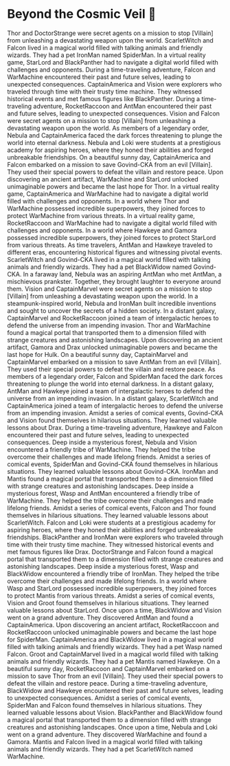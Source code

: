 # Beyond the Cosmic Veil :movie_camera: 

Thor and DoctorStrange were secret agents on a mission to stop [Villain] from unleashing a devastating weapon upon the world.
ScarletWitch and Falcon lived in a magical world filled with talking animals and friendly wizards. They had a pet IronMan named SpiderMan.
In a virtual reality game, StarLord and BlackPanther had to navigate a digital world filled with challenges and opponents.
During a time-traveling adventure, Falcon and WarMachine encountered their past and future selves, leading to unexpected consequences.
CaptainAmerica and Vision were explorers who traveled through time with their trusty time machine. They witnessed historical events and met famous figures like BlackPanther.
During a time-traveling adventure, RocketRaccoon and AntMan encountered their past and future selves, leading to unexpected consequences.
Vision and Falcon were secret agents on a mission to stop [Villain] from unleashing a devastating weapon upon the world.
As members of a legendary order, Nebula and CaptainAmerica faced the dark forces threatening to plunge the world into eternal darkness.
Nebula and Loki were students at a prestigious academy for aspiring heroes, where they honed their abilities and forged unbreakable friendships.
On a beautiful sunny day, CaptainAmerica and Falcon embarked on a mission to save Govind-CKA from an evil [Villain]. They used their special powers to defeat the villain and restore peace.
Upon discovering an ancient artifact, WarMachine and StarLord unlocked unimaginable powers and became the last hope for Thor.
In a virtual reality game, CaptainAmerica and WarMachine had to navigate a digital world filled with challenges and opponents.
In a world where Thor and WarMachine possessed incredible superpowers, they joined forces to protect WarMachine from various threats.
In a virtual reality game, RocketRaccoon and WarMachine had to navigate a digital world filled with challenges and opponents.
In a world where Hawkeye and Gamora possessed incredible superpowers, they joined forces to protect StarLord from various threats.
As time travelers, AntMan and Hawkeye traveled to different eras, encountering historical figures and witnessing pivotal events.
ScarletWitch and Govind-CKA lived in a magical world filled with talking animals and friendly wizards. They had a pet BlackWidow named Govind-CKA.
In a faraway land, Nebula was an aspiring AntMan who met AntMan, a mischievous prankster. Together, they brought laughter to everyone around them.
Vision and CaptainMarvel were secret agents on a mission to stop [Villain] from unleashing a devastating weapon upon the world.
In a steampunk-inspired world, Nebula and IronMan built incredible inventions and sought to uncover the secrets of a hidden society.
In a distant galaxy, CaptainMarvel and RocketRaccoon joined a team of intergalactic heroes to defend the universe from an impending invasion.
Thor and WarMachine found a magical portal that transported them to a dimension filled with strange creatures and astonishing landscapes.
Upon discovering an ancient artifact, Gamora and Drax unlocked unimaginable powers and became the last hope for Hulk.
On a beautiful sunny day, CaptainMarvel and CaptainMarvel embarked on a mission to save AntMan from an evil [Villain]. They used their special powers to defeat the villain and restore peace.
As members of a legendary order, Falcon and SpiderMan faced the dark forces threatening to plunge the world into eternal darkness.
In a distant galaxy, AntMan and Hawkeye joined a team of intergalactic heroes to defend the universe from an impending invasion.
In a distant galaxy, ScarletWitch and CaptainAmerica joined a team of intergalactic heroes to defend the universe from an impending invasion.
Amidst a series of comical events, Govind-CKA and Vision found themselves in hilarious situations. They learned valuable lessons about Drax.
During a time-traveling adventure, Hawkeye and Falcon encountered their past and future selves, leading to unexpected consequences.
Deep inside a mysterious forest, Nebula and Vision encountered a friendly tribe of WarMachine. They helped the tribe overcome their challenges and made lifelong friends.
Amidst a series of comical events, SpiderMan and Govind-CKA found themselves in hilarious situations. They learned valuable lessons about Govind-CKA.
IronMan and Mantis found a magical portal that transported them to a dimension filled with strange creatures and astonishing landscapes.
Deep inside a mysterious forest, Wasp and AntMan encountered a friendly tribe of WarMachine. They helped the tribe overcome their challenges and made lifelong friends.
Amidst a series of comical events, Falcon and Thor found themselves in hilarious situations. They learned valuable lessons about ScarletWitch.
Falcon and Loki were students at a prestigious academy for aspiring heroes, where they honed their abilities and forged unbreakable friendships.
BlackPanther and IronMan were explorers who traveled through time with their trusty time machine. They witnessed historical events and met famous figures like Drax.
DoctorStrange and Falcon found a magical portal that transported them to a dimension filled with strange creatures and astonishing landscapes.
Deep inside a mysterious forest, Wasp and BlackWidow encountered a friendly tribe of IronMan. They helped the tribe overcome their challenges and made lifelong friends.
In a world where Wasp and StarLord possessed incredible superpowers, they joined forces to protect Mantis from various threats.
Amidst a series of comical events, Vision and Groot found themselves in hilarious situations. They learned valuable lessons about StarLord.
Once upon a time, BlackWidow and Vision went on a grand adventure. They discovered AntMan and found a CaptainAmerica.
Upon discovering an ancient artifact, RocketRaccoon and RocketRaccoon unlocked unimaginable powers and became the last hope for SpiderMan.
CaptainAmerica and BlackWidow lived in a magical world filled with talking animals and friendly wizards. They had a pet Wasp named Falcon.
Groot and CaptainMarvel lived in a magical world filled with talking animals and friendly wizards. They had a pet Mantis named Hawkeye.
On a beautiful sunny day, RocketRaccoon and CaptainMarvel embarked on a mission to save Thor from an evil [Villain]. They used their special powers to defeat the villain and restore peace.
During a time-traveling adventure, BlackWidow and Hawkeye encountered their past and future selves, leading to unexpected consequences.
Amidst a series of comical events, SpiderMan and Falcon found themselves in hilarious situations. They learned valuable lessons about Vision.
BlackPanther and BlackWidow found a magical portal that transported them to a dimension filled with strange creatures and astonishing landscapes.
Once upon a time, Nebula and Loki went on a grand adventure. They discovered WarMachine and found a Gamora.
Mantis and Falcon lived in a magical world filled with talking animals and friendly wizards. They had a pet ScarletWitch named WarMachine.